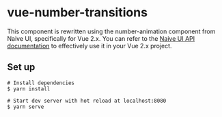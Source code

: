 # vue-number-transitions
This component is rewritten using the number-animation component from Naive UI, specifically for Vue 2.x. You can refer to the [Naive UI API documentation](https://www.naiveui.com/zh-CN/os-theme/components/number-animation) to effectively use it in your Vue 2.x project.


## Set up
```
# Install dependencies
$ yarn install

# Start dev server with hot reload at localhost:8080
$ yarn serve
```


